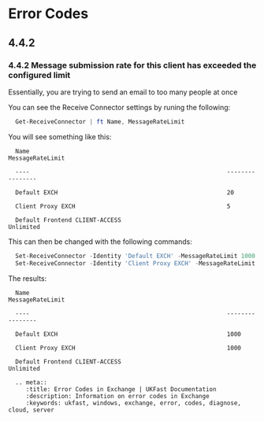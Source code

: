 # Error Codes

## 4.4.2

### 4.4.2 Message submission rate for this client has exceeded the configured limit

Essentially, you are trying to send an email to too many people at once


You can see the Receive Connector settings by runing the following:

```powershell
  Get-ReceiveConnector | ft Name, MessageRateLimit
```

You will see something like this:

```console
  Name                                                        MessageRateLimit

  ----                                                        ----------------

  Default EXCH                                                20

  Client Proxy EXCH                                           5

  Default Frontend CLIENT-ACCESS                              Unlimited
```

This can then be changed with the following commands:

```powershell
  Set-ReceiveConnector -Identity 'Default EXCH' -MessageRateLimit 1000
  Set-ReceiveConnector -Identity 'Client Proxy EXCH' -MessageRateLimit 1000
```

The results:

```console
  Name                                                        MessageRateLimit

  ----                                                        ----------------

  Default EXCH                                                1000

  Client Proxy EXCH                                           1000

  Default Frontend CLIENT-ACCESS                              Unlimited
```

```eval_rst
  .. meta::
     :title: Error Codes in Exchange | UKFast Documentation
     :description: Information on error codes in Exchange
     :keywords: ukfast, windows, exchange, error, codes, diagnose, cloud, server

